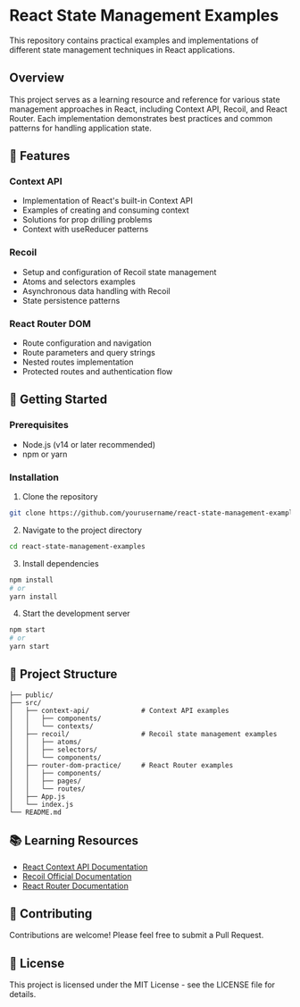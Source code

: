 # React State Management Examples

This repository contains practical examples and implementations of different state management techniques in React applications.

## Overview

This project serves as a learning resource and reference for various state management approaches in React, including Context API, Recoil, and React Router. Each implementation demonstrates best practices and common patterns for handling application state.

## 🧩 Features

### Context API
- Implementation of React's built-in Context API
- Examples of creating and consuming context
- Solutions for prop drilling problems
- Context with useReducer patterns

### Recoil
- Setup and configuration of Recoil state management
- Atoms and selectors examples
- Asynchronous data handling with Recoil
- State persistence patterns

### React Router DOM
- Route configuration and navigation
- Route parameters and query strings
- Nested routes implementation
- Protected routes and authentication flow

## 🚀 Getting Started

### Prerequisites
- Node.js (v14 or later recommended)
- npm or yarn

### Installation

1. Clone the repository
```bash
git clone https://github.com/yourusername/react-state-management-examples.git
```

2. Navigate to the project directory
```bash
cd react-state-management-examples
```

3. Install dependencies
```bash
npm install
# or
yarn install
```

4. Start the development server
```bash
npm start
# or
yarn start
```

## 📁 Project Structure

```
├── public/
├── src/
│   ├── context-api/             # Context API examples
│   │   ├── components/
│   │   └── contexts/
│   ├── recoil/                  # Recoil state management examples
│   │   ├── atoms/
│   │   ├── selectors/
│   │   └── components/
│   ├── router-dom-practice/     # React Router examples
│   │   ├── components/
│   │   ├── pages/
│   │   └── routes/
│   ├── App.js
│   └── index.js
└── README.md
```

## 📚 Learning Resources

- [React Context API Documentation](https://reactjs.org/docs/context.html)
- [Recoil Official Documentation](https://recoiljs.org/docs/introduction/getting-started)
- [React Router Documentation](https://reactrouter.com/en/main)

## 🤝 Contributing

Contributions are welcome! Please feel free to submit a Pull Request.

## 📄 License

This project is licensed under the MIT License - see the LICENSE file for details.
